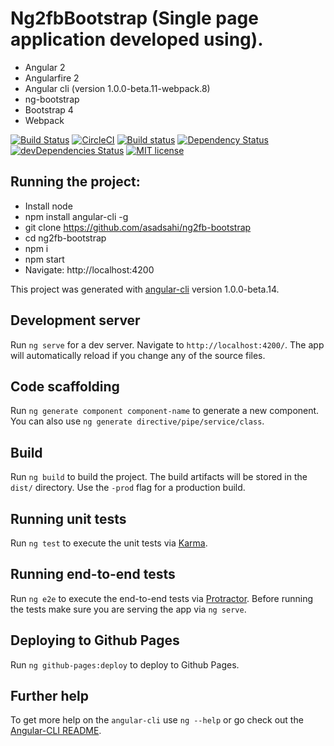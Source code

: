 # Ng2fbBootstrap (Single page application developed using).
 * Angular 2
 * Angularfire 2
 * Angular cli (version 1.0.0-beta.11-webpack.8)
 * ng-bootstrap
 * Bootstrap 4
 * Webpack

[![Build Status](https://travis-ci.org/asadsahi/ng2fb-bootstrap.svg?branch=master)](https://travis-ci.org/asadsahi/ng2fb-bootstrap.svg?branch=master)
[![CircleCI](https://circleci.com/gh/asadsahi/ng2fb-bootstrap.svg?style=svg)](https://circleci.com/gh/asadsahi/ng2fb-bootstrap)
[![Build status](https://ci.appveyor.com/api/projects/status/8t4f9u6amt517xhn/branch/master?svg=true)](https://ci.appveyor.com/project/asadsahi/ng2fb-bootstrap/branch/master)
[![Dependency Status](https://david-dm.org/asadsahi/ng2fb-bootstrap.svg)](https://david-dm.org/asadsahi/ng2fb-bootstrap)
[![devDependencies Status](https://david-dm.org/asadsahi/ng2fb-bootstrap/dev-status.svg)](https://david-dm.org/asadsahi/ng2fb-bootstrap?type=dev)
[![MIT license](http://img.shields.io/badge/license-MIT-brightgreen.svg)](http://opensource.org/licenses/MIT)

## Running the project:
 * Install node
 * npm install angular-cli -g
 * git clone https://github.com/asadsahi/ng2fb-bootstrap
 * cd ng2fb-bootstrap
 * npm i
 * npm start
 * Navigate: http://localhost:4200


This project was generated with [angular-cli](https://github.com/angular/angular-cli) version 1.0.0-beta.14.

## Development server
Run `ng serve` for a dev server. Navigate to `http://localhost:4200/`. The app will automatically reload if you change any of the source files.

## Code scaffolding

Run `ng generate component component-name` to generate a new component. You can also use `ng generate directive/pipe/service/class`.

## Build

Run `ng build` to build the project. The build artifacts will be stored in the `dist/` directory. Use the `-prod` flag for a production build.

## Running unit tests

Run `ng test` to execute the unit tests via [Karma](https://karma-runner.github.io).

## Running end-to-end tests

Run `ng e2e` to execute the end-to-end tests via [Protractor](http://www.protractortest.org/). 
Before running the tests make sure you are serving the app via `ng serve`.

## Deploying to Github Pages

Run `ng github-pages:deploy` to deploy to Github Pages.

## Further help

To get more help on the `angular-cli` use `ng --help` or go check out the [Angular-CLI README](https://github.com/angular/angular-cli/blob/master/README.md).
